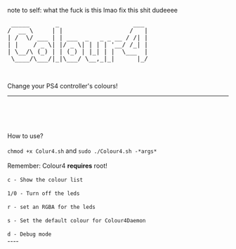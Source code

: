 note to self: what the fuck is this lmao fix this shit dudeeee

<pre> _____       _                    ___ 
/  __ \     | |                  /   |
| /  \/ ___ | | ___  _   _ _ __ / /| |
| |    / _ \| |/ _ \| | | | '__/ /_| |
| \__/\ (_) | | (_) | |_| | |  \___  |
 \____/\___/|_|\___/ \__,_|_|      |_/
                                      
                                      </pre>
Change your PS4 controller's colours!
- - -
<br /><br />
<br /><br />
How to use?
<br /><br />
`chmod +x Colur4.sh`  and  `sudo ./Colour4.sh -*args*`
<br /><br />
Remember: Colour4 **requires** root!
<br /><br />
`c - Show the colour list`
<br /><br />
`1/0 - Turn off the leds`
<br /><br />
`r - set an RGBA for the leds`
<br /><br />
`s - Set the default colour for Colour4Daemon`
<br /><br />
`d - Debug mode`
<br />----<br />
